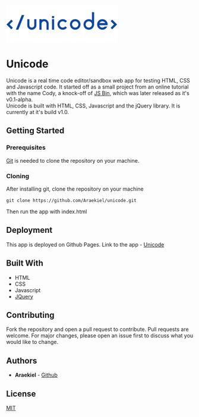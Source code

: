 <img alt="Unicode" src="https://raw.githubusercontent.com/Araekiel/unicode/master/public/images/logos/unicode-blue.png" height="100">

# Unicode

Unicode is a real time code editor/sandbox web app for testing HTML, CSS and Javascript code.
It started off as a small project from an online tutorial with the name Cody, a knock-off of [JS Bin](https://jsbin.com/), which was later released as it's v0.1-alpha.  
Unicode is built with HTML, CSS, Javascript and the jQuery library.
It is currently at it's build v1.0.

## Getting Started

### Prerequisites

[Git](https://git-scm.com/) is needed to clone the repository on your machine.

### Cloning

After installing git, clone the repository on your machine

```
git clone https://github.com/Araekiel/unicode.git
```

Then run the app with index.html

## Deployment

This app is deployed on Github Pages. Link to the app - [Unicode](https://kssbro.github.io/unicode/)

## Built With

- HTML
- CSS
- Javascript
- [JQuery](https://jquery.com/)

## Contributing

Fork the repository and open a pull request to contribute.
Pull requests are welcome. For major changes, please open an issue first to discuss what you would like to change.

## Authors

- **Araekiel** - [Github](https://github.com/Araekiel)

## License

[MIT](https://choosealicense.com/licenses/mit/)
